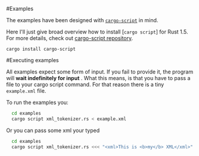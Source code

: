 #Examples

The examples have been designed with [`cargo-script`](https://github.com/DanielKeep/cargo-script) in mind.

Here I'll just give broad overview how to install [`cargo script`] for Rust 1.5. For more details, check out [cargo-script repository](https://github.com/DanielKeep/cargo-script).

    cargo install cargo-script

#Executing examples

All examples expect some form of input. If you fail to provide it, the program will **wait indefinitely for input** .
What this means, is that you have to pass a file to your cargo script command. For that reason there is a tiny `example.xml` file.

To run the examples you:

```bash
  cd examples
  cargo script xml_tokenizer.rs < example.xml
```

Or you can pass some xml your typed

```bash
  cd examples
  cargo script xml_tokenizer.rs <<< "<xml>This is <b>my</b> XML</xml>"
```
